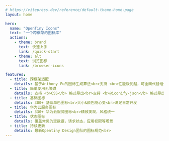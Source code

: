 ```yaml
---
# https://vitepress.dev/reference/default-theme-home-page
layout: home

hero:
  name: "OpenTiny Icons"
  text: "一个跨框架的图标库"
  actions:
    - theme: brand
      text: 快速上手
      link: /quick-start
    - theme: alt
      text: 浏览图标
      link: /browser-icons

features:
  - title: 跨框架适配
    details: 基于Anthony Fu的图标生成算法<br>支持 <br>性能极优越，可全面代替组件型图标 
  - title: 简单使用无障碍
    details: 支持 <b>CSS</b> 格式导出<br>支持 <b>@iconify-json</b> 格式导出<br>支持 <b>@unocss/preset-icons</b>，按需引用
  - title: 基础图标
    details: 300+ 基础单色图标<br>大小&颜色随心变<br>满足日常开发
  - title: 华为云服务图标
    details: 330+ 华为云服务图标<br>精致美观，风格统一
  - title: 状态图标
    details: 覆盖常见的空数据，请求状态，应用权限等场景
  - title: 持续更新
    details: 最新Opentiny Design团队的图标规范<br>
---
```



